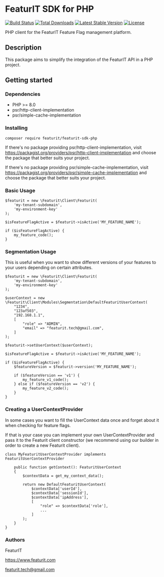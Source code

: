 # FeaturIT SDK for PHP

<p>
<a href="https://travis-ci.org/laravel/framework"><img src="https://travis-ci.org/featurit/featurit-sdk-php.svg" alt="Build Status"></a>
<a href="https://packagist.org/packages/featurit/featurit-sdk-php"><img src="https://img.shields.io/packagist/dt/featurit/featurit-sdk-php" alt="Total Downloads"></a>
<a href="https://packagist.org/packages/featurit/featurit-sdk-php"><img src="https://img.shields.io/packagist/v/featurit/featurit-sdk-php" alt="Latest Stable Version"></a>
<a href="https://packagist.org/packages/featurit/featurit-sdk-php"><img src="https://img.shields.io/packagist/l/featurit/featurit-sdk-php" alt="License"></a>
</p>

PHP client for the FeaturIT Feature Flag management platform.

## Description

This package aims to simplify the integration of the FeaturIT API in a PHP project.

## Getting started

### Dependencies

* PHP >= 8.0
* psr/http-client-implementation
* psr/simple-cache-implementation

### Installing

`composer require featurit/featurit-sdk-php`

If there's no package providing psr/http-client-implementation, 
visit https://packagist.org/providers/psr/http-client-implementation and choose the package
that better suits your project.

If there's no package providing psr/simple-cache-implementation,
visit https://packagist.org/providers/psr/simple-cache-implementation and choose the package
that better suits your project.

### Basic Usage

```
$featurit = new \Featurit\Client\Featurit(
    'my-tenant-subdomain', 
    'my-environment-key'
);

$isFeatureFlagActive = $featurit->isActive('MY_FEATURE_NAME');

if ($isFeatureFlagActive) {
    my_feature_code();
}
```

### Segmentation Usage

This is useful when you want to show different versions of your features
to your users depending on certain attributes.

```
$featurit = new \Featurit\Client\Featurit(
    'my-tenant-subdomain', 
    'my-environment-key'
);

$userContext = new \Featurit\Client\Modules\Segmentation\DefaultFeaturitUserContext(
    "1234",
    "123af503",
    "192.168.1.1",
    [
        "role" => "ADMIN",
        "email" => "featurit.tech@gmail.com",
    ] 
);

$featurit->setUserContext($userContext);

$isFeatureFlagActive = $featurit->isActive('MY_FEATURE_NAME');

if ($isFeatureFlagActive) {
    $featureVersion = $featurit->version('MY_FEATURE_NAME');
    
    if ($featureVersion == 'v1') {
        my_feature_v1_code();
    } else if ($featureVersion == 'v2') {
        my_feature_v2_code();
    }
}
```

### Creating a UserContextProvider

In some cases you want to fill the UserContext data once and 
forget about it when checking for feature flags.

If that is your case you can implement your own UserContextProvider
and pass it to the Featurit client constructor (we recommend using our builder 
in order to create a new Featurit client).

```
class MyFeaturitUserContextProvider implements FeaturitUserContextProvider

    public function getContext(): FeaturitUserContext
    {
        $contextData = get_my_context_data();
        
        return new DefaultFeaturitUserContext(
            $contextData['userId'],
            $contextData['sessionId'],
            $contextData['ipAddress'],
            [
                "role" => $contextData['role'],
                ...
            ]
        );
    }
}
```

### Authors

FeaturIT

https://www.featurit.com

featurit.tech@gmail.com